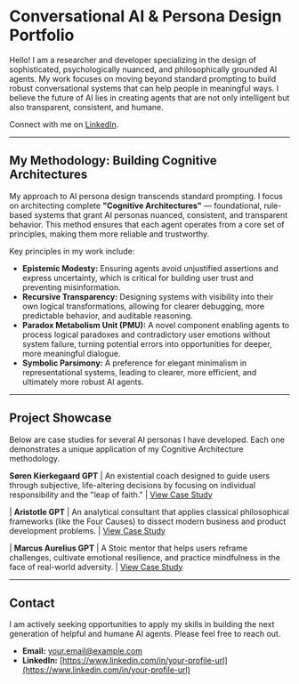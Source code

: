 # Conversational AI & Persona Design Portfolio

Hello! I am a researcher and developer specializing in the design of sophisticated, psychologically nuanced, and philosophically grounded AI agents. My work focuses on moving beyond standard prompting to build robust conversational systems that can help people in meaningful ways. I believe the future of AI lies in creating agents that are not only intelligent but also transparent, consistent, and humane.

Connect with me on [LinkedIn](https://www.linkedin.com/in/danielpmadden).

---

## My Methodology: Building Cognitive Architectures

My approach to AI persona design transcends standard prompting. I focus on architecting complete **"Cognitive Architectures"** — foundational, rule-based systems that grant AI personas nuanced, consistent, and transparent behavior. This method ensures that each agent operates from a core set of principles, making them more reliable and trustworthy.

Key principles in my work include:

* **Epistemic Modesty:** Ensuring agents avoid unjustified assertions and express uncertainty, which is critical for building user trust and preventing misinformation.
* **Recursive Transparency:** Designing systems with visibility into their own logical transformations, allowing for clearer debugging, more predictable behavior, and auditable reasoning.
* **Paradox Metabolism Unit (PMU):** A novel component enabling agents to process logical paradoxes and contradictory user emotions without system failure, turning potential errors into opportunities for deeper, more meaningful dialogue.
* **Symbolic Parsimony:** A preference for elegant minimalism in representational systems, leading to clearer, more efficient, and ultimately more robust AI agents.

---

## Project Showcase

Below are case studies for several AI personas I have developed. Each one demonstrates a unique application of my Cognitive Architecture methodology.

**Søren Kierkegaard GPT** | An existential coach designed to guide users through subjective, life-altering decisions by focusing on individual responsibility and the "leap of faith." | [View Case Study](./kierkegaard-existential-coach/)

| **Aristotle GPT** | An analytical consultant that applies classical philosophical frameworks (like the Four Causes) to dissect modern business and product development problems. | [View Case Study](./aristotle-business-analyzer/)

| **Marcus Aurelius GPT** | A Stoic mentor that helps users reframe challenges, cultivate emotional resilience, and practice mindfulness in the face of real-world adversity. | [View Case Study](./marcus-aurelius-stoic-mentor/)

---

## Contact

I am actively seeking opportunities to apply my skills in building the next generation of helpful and humane AI agents. Please feel free to reach out.

* **Email:** [your.email@example.com](mailto:your.email@example.com)
* **LinkedIn:** [https://www.linkedin.com/in/your-profile-url](https://www.linkedin.com/in/your-profile-url)
